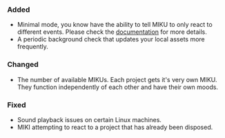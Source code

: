 ### Added
- Minimal mode, you know have the ability to tell MIKU to only react to different events.
  Please check the <a href="https://github.com/Unthrottled/AMII#minimal-mode">documentation</a> for more details.
- A periodic background check that updates your local assets more frequently.


### Changed
- The number of available MIKUs. Each project gets it's very own MIKU.
  They function independently of each other and have their own moods.

### Fixed
- Sound playback issues on certain Linux machines.
- MIKI attempting to react to a project that has already been disposed.
